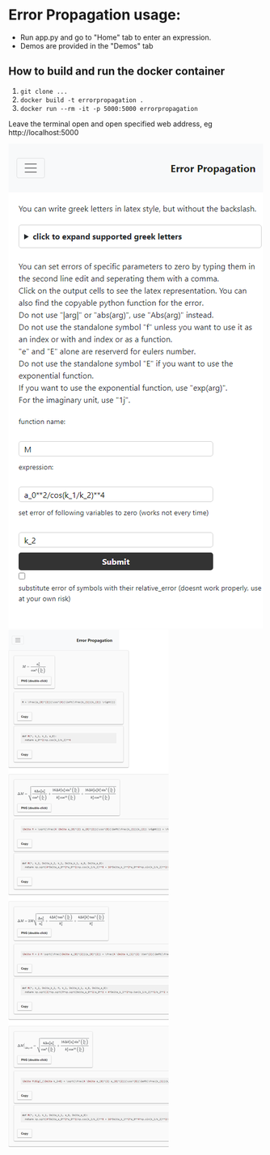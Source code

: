 # Error Propagation usage:

- Run app.py and go to "Home" tab to enter an expression.
- Demos are provided in the "Demos" tab

## How to build and run the docker container

1. `git clone ...`
2. `docker build -t errorpropagation .`
3. `docker run --rm -it -p 5000:5000 errorpropagation`

Leave the terminal open and open specified web address, eg http://localhost:5000


![Image](screenshots/172.27.236.177_5000_home.png)
![Image](screenshots/172.27.236.177_5000_home_1.png)
